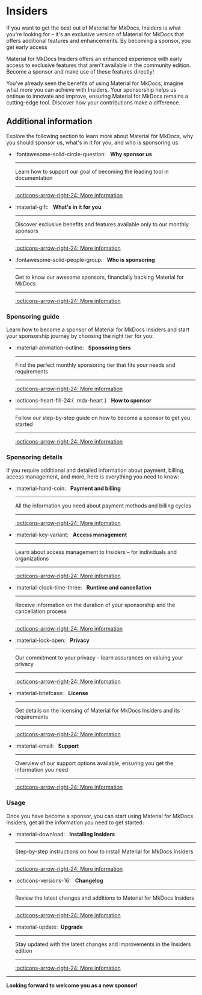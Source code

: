 # Insiders

If you want to get the best out of Material for MkDocs, Insiders is what you're
looking for – it's an exclusive version of Material for MkDocs that offers
additional features and enhancements. By becoming a sponsor, you get early access

Material for MkDocs Insiders offers an enhanced experience with early access to
exclusive features that aren't available in the community edition. Become a
sponsor and make use of these features directly!

You’ve already seen the benefits of using Material for MkDocs;
imagine what more you can achieve with Insiders. Your sponsorship helps us
ontinue to innovate and improve, ensuring Material for MkDocs remains a
cutting-edge tool. Discover how your contributions make a difference.

## Additional information

Explore the following section to learn more about Material for MkDocs, why
you should sponsor us, what's in it for you, and who is sponsoring us.

<div class="grid cards" markdown>

-   :fontawesome-solid-circle-question: &nbsp;
    __Why sponsor us__

    ---

    Learn how to support our goal of becoming the leading tool in documentation

    ---

    [:octicons-arrow-right-24: More information][Why sponsor us]

-   :material-gift: &nbsp;
    __What's in it for you__

    ---

    Discover exclusive benefits and features available only to our monthly sponsors

    ---

    [:octicons-arrow-right-24: More infomation][What's in it for you]

-   :fontawesome-solid-people-group: &nbsp;
    __Who is sponsoring__

    ---

    Get to know our awesome sponsors, financially backing Material for MkDocs

    ---

    [:octicons-arrow-right-24: More infomation][Who is sponsoring]

</div>

### Sponsoring guide

Learn how to become a sponsor of Material for MkDocs Insiders and start your
sponsorship journey by choosing the right tier for you:

<div class="grid cards" markdown>


-   :material-animation-outline: &nbsp;
    __Sponsoring tiers__

    ---

    Find the perfect monthly sponsoring tier that fits your needs and
    requirements

    ---

    [:octicons-arrow-right-24: More information][Sponsoring tiers]

-   :octicons-heart-fill-24:{ .mdx-heart } &nbsp;
    __How to sponsor__

    ---

    Follow our step-by-step guide on how to become a sponsor to get you started

    ---

    [:octicons-arrow-right-24: More information][How to sponsor]

</div>

### Sponsoring details

If you require additional and detailed information about payment, billing,
access management, and more, here is everything you need to know:

<div class="grid cards" markdown>

-   :material-hand-coin: &nbsp;
    __Payment and billing__

    ---

    All the information you need about payment methods and billing cycles

    ---

    [:octicons-arrow-right-24: More infomation][Payment and billing]

-   :material-key-variant: &nbsp;
    __Access management__

    ---

    Learn about access management to Insiders – for individuals and
    organizations

    ---

    [:octicons-arrow-right-24: More infomation][Access management]

-   :material-clock-time-three: &nbsp;
    __Runtime and cancellation__

    ---

    Receive information on the duration of your sponsorship and the cancellation
    process

    ---

    [:octicons-arrow-right-24: More information][Runtime and cancellation]

-   :material-lock-open: &nbsp;
    __Privacy__

    ---

    Our commitment to your privacy – learn assurances on valuing your privacy

    ---

    [:octicons-arrow-right-24: More infomation][Privacy]

-   :material-briefcase: &nbsp;
    __License__

    ---

    Get details on the licensing of Material for MkDocs Insiders and its requirements

    ---

    [:octicons-arrow-right-24: More infomation][License]

-   :material-email: &nbsp;
    __Support__

    ---

    Overview of our support options available, ensuring you get the information
    you need

    ---

    [:octicons-arrow-right-24: More information][Support]

</div>

### Usage

Once you have become a sponsor, you can start using Material for MkDocs Insiders,
get all the information you need to get started:

<div class="grid cards" markdown>

-   :material-download: &nbsp;
    __Installing Insiders__

    ---

    Step-by-step instructions on how to install Material for MkDocs Insiders

    ---

    [:octicons-arrow-right-24: More information][Installing Insiders]

-   :octicons-versions-16: &nbsp;
    __Changelog__

    ---

    Review the latest changes and additions to Material for MkDocs Insiders

    ---

    [:octicons-arrow-right-24: More infomation][Changelog]

-   :material-update:&nbsp;
    __Upgrade__

    ---

    Stay updated with the latest changes and improvements in the Insiders
    edition

    ---

    [:octicons-arrow-right-24: More infomation][Upgrade]

</div>

  [Why sponsor us]: why-sponsor-us.md
  [What's in it for you]: benefits.md
  [Who is sponsoring]: our-sponsors.md
  [Sponsoring tiers]: sponsoring-tiers.md
  [How to sponsor]: how-to-sponsor.md
  [Payment and billing]: payment-and-billing.md
  [Access management]: access-management.md
  [Runtime and cancellation]: runtime-and-cancellation.md
  [Privacy]: privacy.md
  [License]: license.md
  [Support]: ../support.md
  [Installing Insiders]: installation.md
  [Changelog]: changelog.md
  [Upgrade]: upgrade.md

----

__Looking forward to welcome you as a new sponsor!__
